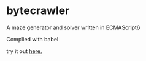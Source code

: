 # bytecrawler
A maze generator and solver written in ECMAScript6

Complied with babel

try it out [here.](http://www.manninglucas.github.io/bytecrawler)
